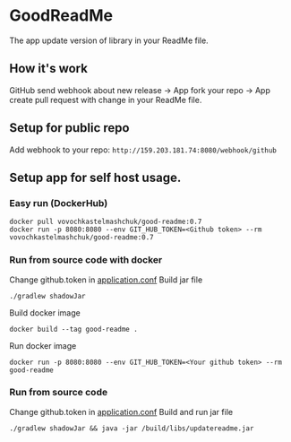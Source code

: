 # GoodReadMe
The app update version of library in your ReadMe file.

## How it's work
GitHub send webhook about new release -> App fork your repo -> App create pull request with change in your ReadMe file.

## Setup for public repo
Add webhook to your repo:
`http://159.203.181.74:8080/webhook/github`

## Setup app for self host usage.
### Easy run (DockerHub)
```shell script
docker pull vovochkastelmashchuk/good-readme:0.7
docker run -p 8080:8080 --env GIT_HUB_TOKEN=<Github token> --rm vovochkastelmashchuk/good-readme:0.7
```

### Run from source code with docker
Change github.token in [application.conf](resources/application.conf)
Build jar file
```shell script
./gradlew shadowJar 
```
Build docker image
```shell script
docker build --tag good-readme .
```
Run docker image
```shell script
docker run -p 8080:8080 --env GIT_HUB_TOKEN=<Your github token> --rm good-readme
```

### Run from source code
Change github.token in [application.conf](resources/application.conf)
Build and run jar file
```shell script
./gradlew shadowJar && java -jar /build/libs/updatereadme.jar 
```
  

